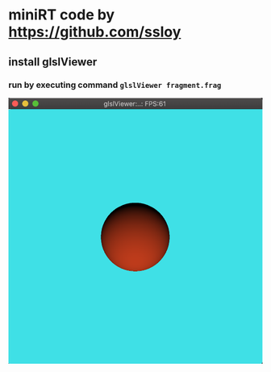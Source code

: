 # miniRT code by https://github.com/ssloy

## install glslViewer 
### run by executing command `glslViewer fragment.frag` 
<img src="https://github.com/olesgedz/glslTest/blob/master/miniRT/screen_1.png?raw=false"/>
